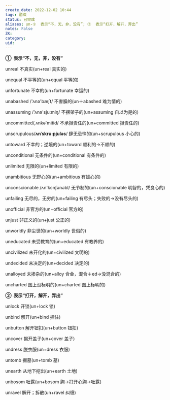 ```yaml
---
create_date: 2022-12-02 10:44
tags: 前缀
status: 已完成 
aliases: un-①  表示“不，无，非，没有”; ②  表示“打开，解开，弄出”
notes: False
ZK: 
category: 
uid: 
---
```


**①  表示“不，无，非，没有”**

unreal 不真实(un+real 真实的)

unequal 不平等的(un+equal 平等的)

unfortunate 不幸的(un+fortunate 幸运的)

unabashed /'ʌnə'bæʃt/ 不害臊的(un＋abashed 难为情的) 

unassuming /'ʌnə'sju:miŋ/ 不摆架子的(un+assuming 自以为是的) 

uncommitted/,ʌnkə'mitid/ 不承担责任的(un+committed 担责任的) 

unscrupulous/**ʌnˈskru:pjuləs**/ 肆无忌惮的(un+scrupulous 小心的)

untoward 不幸的；逆境的(un+toward 顺利的→不顺的) 

unconditional 无条件的(un+conditional 有条件的) 

unlimited 无限的(un+limited 有限的)

unambitious 无野心的(un+ambitious 有雄心的) 

unconscionable /ʌn'kɔnʃənəbl/ 无节制的(un+conscionable 明智的，凭良心的)

unfailing 无尽的，无穷的(un+failing 有尽头；失败的→没有尽头的)

unofficial 非官方的(un+official 官方的)

unjust 非正义的(un+just 公正的)

unworldly 非尘世的(un+worldly 世俗的)

uneducated 未受教育的(un+educated 有教养的)

uncivilized 未开化的(un+civilized 文明的)

undecided 未决定的(un+decided 决定的)

unalloyed 未掺杂的(un+alloy 合金，混合＋ed→没混合的)

uncharted 图上没标明的(un+charted 图上标明的)

**②  表示“打开，解开，弄出”**

unlock 开锁(un+lock 锁)

unbind 解开(un+bind 捆住)

unbutton 解开钮扣(un+button 钮扣)

uncover 揭开盖子(un+cover 盖子)

undress 脱衣服(un+dress 衣服)

untomb 掘墓(un+tomb 墓)

unearth 从地下挖出(un+earth 土地)

unbosom 吐露(un+bosom 胸→打开心胸→吐露)

unravel 解开；拆散(un+ravel 纠缠)